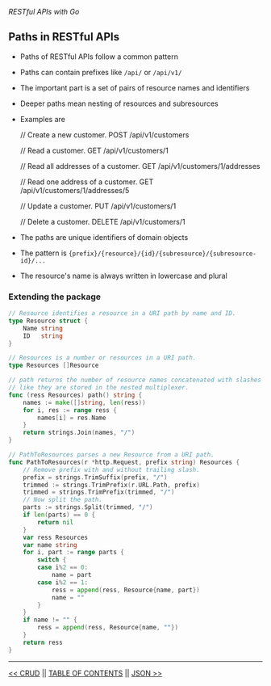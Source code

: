 *RESTful APIs with Go*

## Paths in RESTful APIs

* Paths of RESTful APIs follow a common pattern
* Paths can contain prefixes like `/api/` or `/api/v1/`
* The important part is a set of pairs of resource names and identifiers
* Deeper paths mean nesting of resources and subresources
* Examples are

    // Create a new customer.
    POST /api/v1/customers

    // Read a customer.
    GET /api/v1/customers/1

    // Read all addresses of a customer.
    GET /api/v1/customers/1/addresses

    // Read one address of a customer.
    GET /api/v1/customers/1/addresses/5

    // Update a customer.
    PUT /api/v1/customers/1

    // Delete a customer.
    DELETE /api/v1/customers/1

* The paths are unique identifiers of domain objects
* The pattern is `{prefix}/{resource}/{id}/{subresource}/{subresource-id}/...`
* The resource's name is always written in lowercase and plural

### Extending the package

```go
// Resource identifies a resource in a URI path by name and ID.
type Resource struct {
	Name string
	ID   string
}

// Resources is a number or resources in a URI path.
type Resources []Resource

// path returns the number of resource names concatenated with slashes
// like they are stored in the nested multiplexer.
func (ress Resources) path() string {
	names := make([]string, len(ress))
	for i, res := range ress {
		names[i] = res.Name
	}
	return strings.Join(names, "/")
}

// PathToResources parses a new Resource from a URI path.
func PathToResources(r *http.Request, prefix string) Resources {
	// Remove prefix with and without trailing slash.
	prefix = strings.TrimSuffix(prefix, "/")
	trimmed := strings.TrimPrefix(r.URL.Path, prefix)
	trimmed = strings.TrimPrefix(trimmed, "/")
	// Now split the path.
	parts := strings.Split(trimmed, "/")
	if len(parts) == 0 {
		return nil
	}
	var ress Resources
	var name string
	for i, part := range parts {
		switch {
		case i%2 == 0:
			name = part
		case i%2 == 1:
			ress = append(ress, Resource{name, part})
			name = ""
		}
	}
	if name != "" {
		ress = append(ress, Resource{name, ""})
	}
	return ress
}
```

---

[<< CRUD](crud.md) || [TABLE OF CONTENTS](../README.md) || [JSON >>](json.md)
